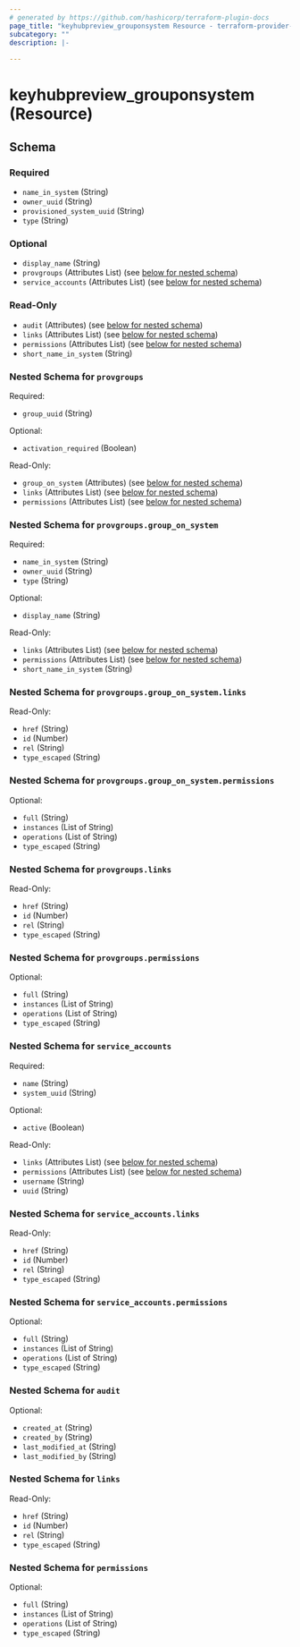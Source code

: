 ```yaml
---
# generated by https://github.com/hashicorp/terraform-plugin-docs
page_title: "keyhubpreview_grouponsystem Resource - terraform-provider-keyhubpreview"
subcategory: ""
description: |-
  
---
```


# keyhubpreview_grouponsystem (Resource)





<!-- schema generated by tfplugindocs -->
## Schema

### Required

- `name_in_system` (String)
- `owner_uuid` (String)
- `provisioned_system_uuid` (String)
- `type` (String)

### Optional

- `display_name` (String)
- `provgroups` (Attributes List) (see [below for nested schema](#nestedatt--provgroups))
- `service_accounts` (Attributes List) (see [below for nested schema](#nestedatt--service_accounts))

### Read-Only

- `audit` (Attributes) (see [below for nested schema](#nestedatt--audit))
- `links` (Attributes List) (see [below for nested schema](#nestedatt--links))
- `permissions` (Attributes List) (see [below for nested schema](#nestedatt--permissions))
- `short_name_in_system` (String)

<a id="nestedatt--provgroups"></a>
### Nested Schema for `provgroups`

Required:

- `group_uuid` (String)

Optional:

- `activation_required` (Boolean)

Read-Only:

- `group_on_system` (Attributes) (see [below for nested schema](#nestedatt--provgroups--group_on_system))
- `links` (Attributes List) (see [below for nested schema](#nestedatt--provgroups--links))
- `permissions` (Attributes List) (see [below for nested schema](#nestedatt--provgroups--permissions))

<a id="nestedatt--provgroups--group_on_system"></a>
### Nested Schema for `provgroups.group_on_system`

Required:

- `name_in_system` (String)
- `owner_uuid` (String)
- `type` (String)

Optional:

- `display_name` (String)

Read-Only:

- `links` (Attributes List) (see [below for nested schema](#nestedatt--provgroups--group_on_system--links))
- `permissions` (Attributes List) (see [below for nested schema](#nestedatt--provgroups--group_on_system--permissions))
- `short_name_in_system` (String)

<a id="nestedatt--provgroups--group_on_system--links"></a>
### Nested Schema for `provgroups.group_on_system.links`

Read-Only:

- `href` (String)
- `id` (Number)
- `rel` (String)
- `type_escaped` (String)


<a id="nestedatt--provgroups--group_on_system--permissions"></a>
### Nested Schema for `provgroups.group_on_system.permissions`

Optional:

- `full` (String)
- `instances` (List of String)
- `operations` (List of String)
- `type_escaped` (String)



<a id="nestedatt--provgroups--links"></a>
### Nested Schema for `provgroups.links`

Read-Only:

- `href` (String)
- `id` (Number)
- `rel` (String)
- `type_escaped` (String)


<a id="nestedatt--provgroups--permissions"></a>
### Nested Schema for `provgroups.permissions`

Optional:

- `full` (String)
- `instances` (List of String)
- `operations` (List of String)
- `type_escaped` (String)



<a id="nestedatt--service_accounts"></a>
### Nested Schema for `service_accounts`

Required:

- `name` (String)
- `system_uuid` (String)

Optional:

- `active` (Boolean)

Read-Only:

- `links` (Attributes List) (see [below for nested schema](#nestedatt--service_accounts--links))
- `permissions` (Attributes List) (see [below for nested schema](#nestedatt--service_accounts--permissions))
- `username` (String)
- `uuid` (String)

<a id="nestedatt--service_accounts--links"></a>
### Nested Schema for `service_accounts.links`

Read-Only:

- `href` (String)
- `id` (Number)
- `rel` (String)
- `type_escaped` (String)


<a id="nestedatt--service_accounts--permissions"></a>
### Nested Schema for `service_accounts.permissions`

Optional:

- `full` (String)
- `instances` (List of String)
- `operations` (List of String)
- `type_escaped` (String)



<a id="nestedatt--audit"></a>
### Nested Schema for `audit`

Optional:

- `created_at` (String)
- `created_by` (String)
- `last_modified_at` (String)
- `last_modified_by` (String)


<a id="nestedatt--links"></a>
### Nested Schema for `links`

Read-Only:

- `href` (String)
- `id` (Number)
- `rel` (String)
- `type_escaped` (String)


<a id="nestedatt--permissions"></a>
### Nested Schema for `permissions`

Optional:

- `full` (String)
- `instances` (List of String)
- `operations` (List of String)
- `type_escaped` (String)
